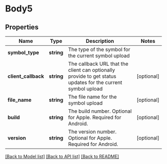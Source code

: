 # Body5

## Properties
Name | Type | Description | Notes
------------ | ------------- | ------------- | -------------
**symbol_type** | **string** | The type of the symbol for the current symbol upload | 
**client_callback** | **string** | The callback URL that the client can optionally provide to get status updates for the current symbol upload | [optional] 
**file_name** | **string** | The file name for the symbol upload | [optional] 
**build** | **string** | The build number. Optional for Apple. Required for Android. | [optional] 
**version** | **string** | The version number. Optional for Apple. Required for Android. | [optional] 

[[Back to Model list]](../README.md#documentation-for-models) [[Back to API list]](../README.md#documentation-for-api-endpoints) [[Back to README]](../README.md)


